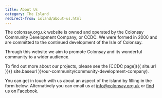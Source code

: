 ```yaml
---
title: About Us
category: The Island
redirect-from: island/about-us.html
---
```


The colonsay.org.uk website is owned and operated by the Colonsay Community Development Company, or CCDC. We were formed in 2000 and are committed to the continued development of the Isle of Colonsay.

Through this website we aim to promote Colonsay and its wonderful community to a wider audience.

To find out more about our projects, please see the [CCDC page]({{ site.url }}{{ site.baseurl }}/our-community/community-development-company).

You can get in touch with us about an aspect of the island by filling in the form below. Alternatively you can email us at <info@colonsay.org.uk> or [find us on Facebook](https://www.facebook.com/Friends-of-Colonsay-155213141193434/).